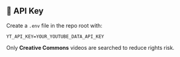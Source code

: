 ## 🔐 API Key
Create a `.env` file in the repo root with:
```
YT_API_KEY=YOUR_YOUTUBE_DATA_API_KEY
```
Only **Creative Commons** videos are searched to reduce rights risk.
